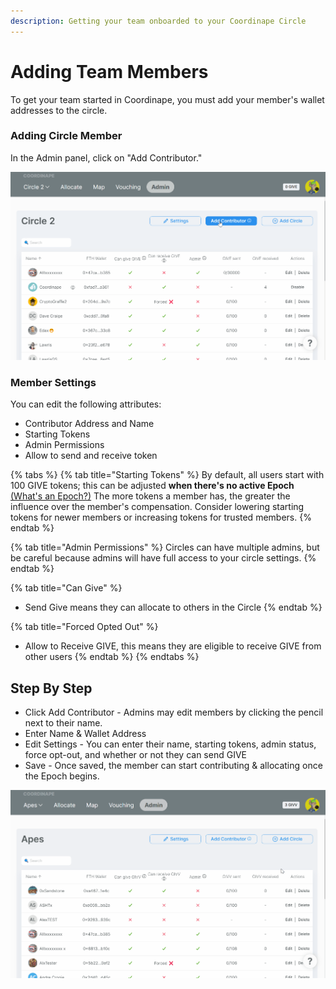 ```yaml
---
description: Getting your team onboarded to your Coordinape Circle
---
```


# Adding Team Members

To get your team started in Coordinape, you must add your member's wallet addresses to the circle.

### Adding Circle Member

In the Admin panel, click on "Add Contributor."

![](<../../.gitbook/assets/Add Contributor (1).gif>)

### Member Settings

You can edit the following attributes:

* Contributor Address and Name
* Starting Tokens
* Admin Permissions
* Allow to send and receive token

{% tabs %}
{% tab title="Starting Tokens" %}
By default, all users start with 100 GIVE tokens; this can be adjusted **when there's no active Epoch** [(What's an Epoch?)](../get-started/new-coordinape-admins/start-an-epoch.md) The more tokens a member has, the greater the influence over the member's compensation. Consider lowering starting tokens for newer members or increasing tokens for trusted members.
{% endtab %}

{% tab title="Admin Permissions" %}
Circles can have multiple admins, but be careful because admins will have full access to your circle settings.
{% endtab %}

{% tab title="Can Give" %}
* Send Give means they can allocate to others in the Circle
{% endtab %}

{% tab title="Forced Opted Out" %}
* Allow to Receive GIVE, this means they are eligible to receive GIVE from other users
{% endtab %}
{% endtabs %}

## Step By Step

* Click Add Contributor - Admins may edit members by clicking the pencil next to their name.
* Enter Name & Wallet Address
* Edit Settings - You can enter their name, starting tokens, admin status, force opt-out, and whether or not they can send GIVE
* Save - Once saved, the member can start contributing & allocating once the Epoch begins.

![Contributor Settings](<../../.gitbook/assets/Edit Contributor.gif>)
